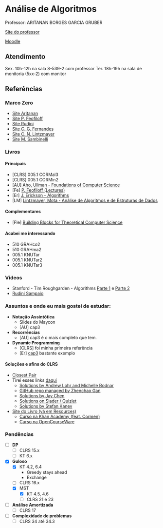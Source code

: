 # Análise de Algoritmos

Professor: ARITANAN BORGES GARCIA GRUBER

[Site do professor](http://professor.ufabc.edu.br/~aritanan.gruber/teaching/aa24/)

[Moodle](https://moodle.ufabc.edu.br/course/view.php?id=2325)

## Atendimento
Sex. 10h-12h na sala S-539-2 com professor
Ter. 18h-19h na sala de monitoria (5xx-2) com monitor

## Referências

### Marco Zero
- [Site Aritanan](http://professor.ufabc.edu.br/~aritanan.gruber/teaching/aa24/)
- [Site P. Feofiloff](https://www.ime.usp.br/~pf/analise_de_algoritmos/)
- [Site Rudini](https://lia.ufc.br/~rudini/ufc/2020i/cana.htm)
- [Site C. G. Fernandes](https://www.ime.usp.br/~cris/aulas/11_1_338/)
- [Site C. N. Lintzmayer](http://professor.ufabc.edu.br/~carla.negri/cursos/2023Q2-AA/index.html)
- [Site M. Sambinelli](http://professor.ufabc.edu.br/~m.sambinelli/courses/2024Q2-AA/index.html)

### Livros

#### Principais
- \[CLRS\] 005.1 CORMal3
- \[CLRS\] 005.1 CORMin2
- \[AU\] [Aho, Ullman - Foundations of Computer Science](http://infolab.stanford.edu/~ullman/focs.html)
- \[Fe\] [P. Feofiloff (Lectures)](https://www.ime.usp.br/~pf/analise_de_algoritmos/lectures.html)
- \[Er\] [J. Erickson - Algorithms](https://jeffe.cs.illinois.edu/teaching/algorithms/)
- \[LM\] [Lintzmayer, Mota - Análise de Algoritmos e de Estruturas de Dados](http://professor.ufabc.edu.br/~carla.negri/cursos/materiais/Livro-Analise.de.Algoritmos.pdf)

#### Complementares
- \[Fle\] [Building Blocks for Theoretical Computer Science](https://mfleck.cs.illinois.edu/building-blocks/index-sp2020.html)

#### Acabei me interessando
- 510 GRAHco2
- 510 GRAHma2
- 005.1 KNUTar
- 005.1 KNUTar2
- 005.1 KNUTar3

### Vídeos
- Stanford - Tim Roughgarden - Algorithms [Parte 1](https://www.youtube.com/playlist?list=PLXFMmlk03Dt7Q0xr1PIAriY5623cKiH7V) e [Parte 2](https://www.youtube.com/playlist?list=PLXFMmlk03Dt5EMI2s2WQBsLsZl7A5HEK6)
- [Rudini Sampaio](https://www.youtube.com/watch?v=-RNISTASGKk)

### Assuntos e onde eu mais gostei de estudar:
- **Notação Assintótica**
	- Slides do Maycon
	- \[AU\] cap3
- **Recorrências**
	- \[AU\] cap3 é o mais completo que tem.
- **Dynamic Programming**
	- \[CLRS\] foi minha primeira referência
	- \[Er\] [cap3](https://jeffe.cs.illinois.edu/teaching/algorithms/book/03-dynprog.pdf) bastante exemplo

#### Soluções e afins do CLRS

- [Closest Pair](https://www.cs.cmu.edu/~15451-s20/lectures/lec23-closest-pair.pdf)
- Tirei esses links [daqui](https://atekihcan.github.io/CLRS/foreword/)
	- [Solutions by Andrew Lohr and Michelle Bodnar](https://sites.math.rutgers.edu/~ajl213/CLRS/CLRS.html)
	- [GitHub repo managed by Zhenchao Gan](https://github.com/gzc/CLRS)
	- [Solutions by Jay Chen](https://walkccc.me/CLRS/)
	- [Solutions on Slader / Quizlet](https://www.slader.com/textbook/9780262033848-introduction-to-algorithms-3rd-edition/)
	- [Solutions by Stefan Kanev](https://ita.skanev.com/)
- [Site do Livro (vá em Resources)](https://mitpress.mit.edu/9780262046305/introduction-to-algorithms/)
	- [Curso na Khan Academy (feat. Cormen)](https://www.khanacademy.org/computing/computer-science/algorithms)
	- [Curso na OpenCourseWare](https://ocw.mit.edu/courses/6-046j-introduction-to-algorithms-sma-5503-fall-2005/)

### Pendências
- [ ] **DP**
	- [ ] CLRS 15.x
	- [ ] KT 6.x
- [x] **Guloso**
	- [x] KT 4.2, 6.4
		- Greedy stays ahead
		- Exchange
	- [ ] CLRS 16.x
	- [x] MST
		- [x] KT 4.5, 4.6
		- [ ] CLRS 21 e 23
- [ ] **Análise Amortizada**
	- [ ] CLRS 17
- [ ] **Complexidade de problemas**
	- [ ] CLRS 34 até 34.3
